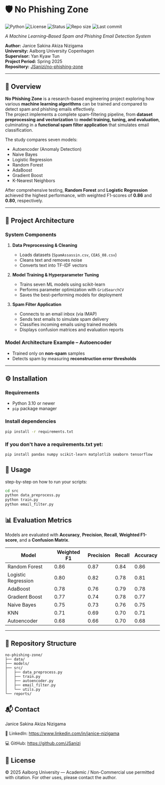 # 🛡️ No Phishing Zone  
![Python](https://img.shields.io/badge/python-3.10+-blue.svg)
![License](https://img.shields.io/badge/license-Academic-green.svg)
![Status](https://img.shields.io/badge/status-Completed-success.svg)
![Repo size](https://img.shields.io/github/repo-size/JSanizi/no-phishing-zone)
![Last commit](https://img.shields.io/github/last-commit/JSanizi/no-phishing-zone)

*A Machine Learning–Based Spam and Phishing Email Detection System*  

**Author:** Janice Sakina Akiza Nizigama  
**University:** Aalborg University Copenhagen  
**Supervisor:** Yan Kyaw Tun  
**Project Period:** Spring 2025  
**Repository:** [JSanizi/no-phishing-zone](https://github.com/JSanizi/no-phishing-zone/tree/main)  

---

## 📖 Overview  

**No Phishing Zone** is a research-based engineering project exploring how various **machine learning algorithms** can be trained and compared to detect spam and phishing emails effectively.  
The project implements a complete spam-filtering pipeline, from **dataset preprocessing and vectorization** to **model training, tuning, and evaluation**, culminating in a **functional spam filter application** that simulates email classification.  

The study compares seven models:  
- Autoencoder (Anomaly Detection)  
- Naive Bayes  
- Logistic Regression  
- Random Forest  
- AdaBoost  
- Gradient Boost  
- K-Nearest Neighbors  

After comprehensive testing, **Random Forest** and **Logistic Regression** achieved the highest performance, with weighted F1-scores of **0.86** and **0.80**, respectively.  

---

## 🧠 Project Architecture  

### System Components  
1. **Data Preprocessing & Cleaning**  
   - Loads datasets (`SpamAssassin.csv`, `CEAS_08.csv`)  
   - Cleans text and removes noise  
   - Converts text into TF-IDF vectors  

2. **Model Training & Hyperparameter Tuning**  
   - Trains seven ML models using scikit-learn  
   - Performs parameter optimization with `GridSearchCV`  
   - Saves the best-performing models for deployment  

3. **Spam Filter Application**  
   - Connects to an email inbox (via IMAP)  
   - Sends test emails to simulate spam delivery  
   - Classifies incoming emails using trained models  
   - Displays confusion matrices and evaluation reports  

### Model Architecture Example – Autoencoder  

- Trained only on **non-spam** samples  
- Detects spam by measuring **reconstruction error thresholds**  

---

## ⚙️ Installation  

### Requirements  
- Python 3.10 or newer  
- `pip` package manager  

### Install dependencies

```bash
pip install -r requirements.txt
```

### If you don't have a requirements.txt yet:

```bash
pip install pandas numpy scikit-learn matplotlib seaborn tensorflow
```


## 🚀 Usage  

step-by-step on how to run your scripts:

```bash
cd src
python data_preprocess.py
python train.py
python email_filter.py
```

## 📊 Evaluation Metrics  

Models are evaluated with **Accuracy**, **Precision**, **Recall**, **Weighted F1-score**, and a **Confusion Matrix**.

| Model               | Weighted F1 | Precision | Recall | Accuracy |
|---------------------|-------------|-----------|---------|----------|
| Random Forest       | 0.86 | 0.87 | 0.84 | 0.86 |
| Logistic Regression | 0.80 | 0.82 | 0.78 | 0.81 |
| AdaBoost            | 0.78 | 0.76 | 0.79 | 0.78 |
| Gradient Boost      | 0.77 | 0.74 | 0.78 | 0.77 |
| Naive Bayes         | 0.75 | 0.73 | 0.76 | 0.75 |
| KNN                 | 0.71 | 0.69 | 0.70 | 0.71 |
| Autoencoder         | 0.68 | 0.66 | 0.70 | 0.68 |

---

## 🧩 Repository Structure  

```text
no-phishing-zone/
├── data/
├── models/
├── src/
│   ├── data_preprocess.py
│   ├── train.py
│   ├── autoencoder.py
│   ├── email_filter.py
│   └── utils.py
└── reports/
```

## 📬 Contact

Janice Sakina Akiza Nizigama

🔗 LinkedIn: https://www.linkedin.com/in/janice-nizigama

💻 GitHub: https://github.com/JSanizi

## 🧾 License

© 2025 Aalborg University — Academic / Non-Commercial use permitted with citation.
For other uses, please contact the author.
